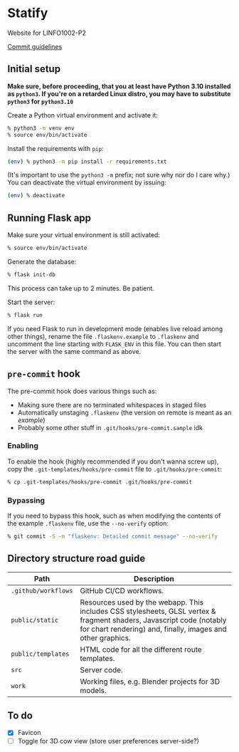 # Statify
Website for LINFO1002-P2

[Commit guidelines](https://github.com/obsproject/obs-studio/blob/master/CONTRIBUTING.rst#commit-guidelines)

## Initial setup

**Make sure, before proceeding, that you at least have Python 3.10 installed as `python3`. If you're on a retarded Linux distro, you may have to substitute `python3` for `python3.10`**

Create a Python virtual environment and activate it:

```sh
% python3 -m venv env
% source env/bin/activate
```

Install the requirements with `pip`:

```sh
(env) % python3 -m pip install -r requirements.txt
```

(It's important to use the `python3 -m` prefix; not sure why nor do I care why.)
You can deactivate the virtual environment by issuing:

```sh
(env) % deactivate
```

## Running Flask app

Make sure your virtual environment is still activated:

```sh
% source env/bin/activate
```

Generate the database:

```sh
% flask init-db
```

This process can take up to 2 minutes. Be patient.

Start the server:

```sh
% flask run
```

If you need Flask to run in development mode (enables live reload among other things), rename the file `.flaskenv.example` to `.flaskenv` and uncomment the line starting with `FLASK_ENV` in this file. You can then start the server with the same command as above.

## `pre-commit` hook

The pre-commit hook does various things such as:

- Making sure there are no terminated whitespaces in staged files
- Automatically unstaging `.flaskenv` (the version on remote is meant as an *example*)
- Probably some other stuff in `.git/hooks/pre-commit.sample` idk

### Enabling

To enable the hook (highly recommended if you don't wanna screw up), copy the `.git-templates/hooks/pre-commit` file to `.git/hooks/pre-commit`:

```sh
% cp .git-templates/hooks/pre-commit .git/hooks/pre-commit
```

### Bypassing

If you need to bypass this hook, such as when modifying the contents of the example `.flaskenv` file, use the `--no-verify` option:

```sh
% git commit -S -m "flaskenv: Detailed commit message" --no-verify
```

## Directory structure road guide

|Path|Description|
|-|-|
|`.github/workflows`|GitHub CI/CD workflows.|
|`public/static`|Resources used by the webapp. This includes CSS stylesheets, GLSL vertex & fragment shaders, Javascript code (notably for chart rendering) and, finally, images and other graphics.|
|`public/templates`|HTML code for all the different route templates.|
|`src`|Server code.|
|`work`|Working files, e.g. Blender projects for 3D models.|

## To do

- [x] Favicon
- [ ] Toggle for 3D cow view (store user preferences server-side?)